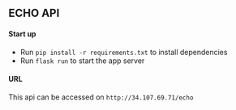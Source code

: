 ## ECHO API

#### Start up
- Run `pip install -r requirements.txt` to install dependencies
- Run `flask run` to start the app server

#### URL
This api can be accessed on `http://34.107.69.71/echo`

